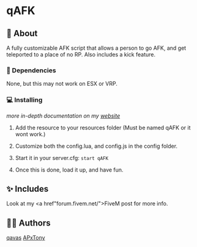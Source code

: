 # qAFK

## 🧧 About <a name = "about"></a>
A fully customizable AFK script that allows a person to go AFK, and get teleported to a place of no RP. Also includes a kick feature.

### 🌌 Dependencies

None, but this may not work on ESX or VRP.

### 💻 Installing
*more in-depth documentation on my <a href="https://qtprod.com/qafk">website</a>*

1. Add the resource to your resources folder (Must be named qAFK or it wont work.)

2. Customize both the config.lua, and config.js in the config folder.

3. Start it in your server.cfg: `start qAFK`

4. Once this is done, load it up, and have fun.

## ✨ Includes
Look at my <a href"forum.fivem.net/">FiveM</a> post for more info.

## 🚶‍♂️ Authors
<a href="https://github.com/qavas">qavas</a>
<a href="https://github.com/apxtony">APxTony</a>

